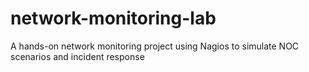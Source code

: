 # network-monitoring-lab
A hands-on network monitoring project using Nagios to simulate NOC scenarios and incident response
